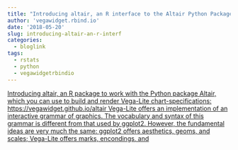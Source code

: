 ```yaml
---
title: "Introducing altair, an R interface to the Altair Python Package"
author: 'vegawidget.rbind.io'
date: '2018-05-20'
slug: introducing-altair-an-r-interf
categories:
  - bloglink
tags:
  - rstats
  - python
  - vegawidgetrbindio
---
```


[Introducing altair, an R package to work with the Python package Altair, which you can use to build and render Vega-Lite chart-specifications: https://vegawidget.github.io/altair Vega-Lite offers an implementation of an interactive grammar of graphics. The vocabulary and syntax of this grammar is different from that used by ggplot2. However, the fundamental ideas are very much the same: ggplot2 offers aesthetics, geoms, and scales; Vega-Lite offers marks, encondings, and<i class="fas fa-external-link-alt"></i>](https://vegawidget.rbind.io/post/2018-05-20-introducing-altair/)

